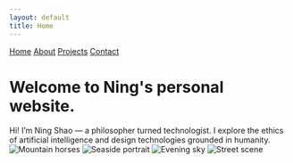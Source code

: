 ```yaml
---
layout: default
title: Home
---
```


<nav>
  <a href="/">Home</a>
  <a href="/about">About</a>
  <a href="/projects">Projects</a>
  <a href="/contact">Contact</a>
</nav>

# Welcome to Ning's personal website. 
<div class="soft-intro">
  Hi! I’m Ning Shao — a philosopher turned technologist. I explore the ethics of artificial intelligence and design technologies grounded in humanity.
</div>
<div class="photo-gallery">
  <img src="/assets/files/photo1.jpg" alt="Mountain horses">
  <img src="/assets/files/photo2.jpg" alt="Seaside portrait">
  <img src="/assets/files/photo3.jpg" alt="Evening sky">
  <img src="/assets/files/photo4.jpg" alt="Street scene">
</div>
